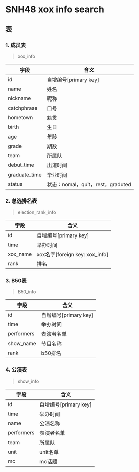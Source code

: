 # SNH48 xox info search

## 表

### 1. 成员表 

> xox_info

|字段|含义|
|----|----|
|id|自增编号[primary key]|
|name|姓名|
|nickname|昵称|
|catchphrase|口号|
|hometown|籍贯|
|birth|生日|
|age|年龄|
|grade|期数|
|team|所属队|
|debut_time|出道时间|
|graduate_time|毕业时间|
|status|状态：nomal，quit，rest，graduted|

### 2. 总选排名表 

> election_rank_info

|字段|含义|
|----|----|
|id|自增编号[primary key]|
|time|举办时间|
|xox_name|xox名字[foreign key: xox_info]|
|rank|排名|

### 3. B50表 

> B50_info

|字段|含义|
|----|----|
|id|自增编号[primary key]|
|time|举办时间|
|performers|表演者名单|
|show_name|节目名称|
|rank|b50排名|

### 4. 公演表

> show_info

|字段|含义|
|----|----|
|id|自增编号[primary key]|
|time|举办时间|
|name|公演名称|
|performers|表演者名单|
|team|所属队|
|unit|unit名单|
|mc|mc话题|
